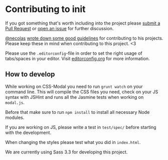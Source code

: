 # Contributing to init

If you got something that's worth including into the project please
[submit a Pull Request](https://github.com/drublic/css-modules/issues) or [open
an issue](https://github.com/drublic/css-modules/issues) for further discussion.

[@necolas](https://github.com/necolas) [wrote down some good
guidelines](https://github.com/necolas/issue-guidelines)
for contributing to his projects. Please keep these in mind when contributing to
this project. <3

Please use the `.editorconfig`-file in order to set the right usage of
tabs/spaces in your editor. Visit [editorconfig.org](http://editorconfig.org/)
for more information.

## How to develop

While working on CSS-Modal you need to run `grunt watch` on your command line.
This will compile the CSS files you need, check on your JS syntax with JSHint
and runs all the Jasmine tests when working on `modal.js`.

Before that make sure to run `npm install` to install all necessary Node
modules.

If you are working on JS, please write a test in `test/spec/` before starting
with the development.

When changing the styles please test what you did in `index.html`.

We are currently using Sass 3.3 for developing this project.
